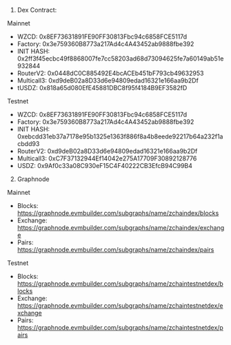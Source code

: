 1. Dex Contract:

Mainnet
- WZCD: 0x8EF73631891FE90FF30813Fbc94c6858FCE5117d
- Factory: 0x3e759360B8773a217Ad4c4A43452ab9888fbe392
- INIT HASH: 0x2ff3f45ecbc49f8868007fe7cc58203ad68d73094625fe7a60149ab51e932844
- RouterV2: 0x0448dC0C885492E4bcACEb451bF793cb49632953
- Multicall3: 0xd9deB02a8D33d6e94809edad16321e166aa9b2Df
- tUSDZ: 0x818a65d080EfE45881DBC8f95f4184B9EF3582fD

Testnet
- WZCD: 0x8EF73631891FE90FF30813Fbc94c6858FCE5117d
- Factory: 0x3e759360B8773a217Ad4c4A43452ab9888fbe392
- INIT HASH: 0xebcdd31eb37a7178e95b1325e1363f886f8a4b8eede92217b64a232f1acbdd93
- RouterV2: 0xd9deB02a8D33d6e94809edad16321e166aa9b2Df
- Multicall3: 0xC7F37132944Ef14042e275A17709F30892128776
- USDZ: 0x9Af0c33a08C930eF15C4F40222CB3EfcB94C99B4

2. Graphnode 

Mainnet

- Blocks: https://graphnode.evmbuilder.com/subgraphs/name/zchaindex/blocks
- Exchange: https://graphnode.evmbuilder.com/subgraphs/name/zchaindex/exchange
- Pairs: https://graphnode.evmbuilder.com/subgraphs/name/zchaindex/pairs

Testnet

- Blocks: https://graphnode.evmbuilder.com/subgraphs/name/zchaintestnetdex/blocks
- Exchange: https://graphnode.evmbuilder.com/subgraphs/name/zchaintestnetdex/exchange
- Pairs: https://graphnode.evmbuilder.com/subgraphs/name/zchaintestnetdex/pairs


